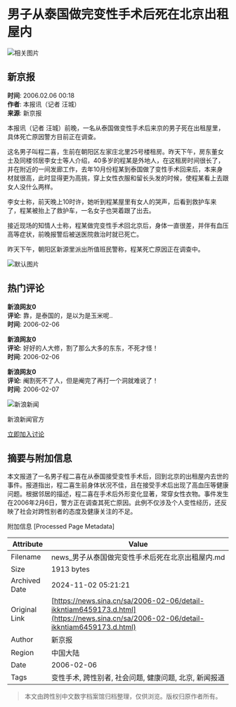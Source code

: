 # 男子从泰国做完变性手术后死在北京出租屋内

![相关图片](//n.sinaimg.cn/sinakd10200/360/w180h180/20221208/41bb-24c971da1316d17de47caa3c1b099cb2.jpg)

## 新京报

**时间**: 2006.02.06 00:18  
**作者**: 本报讯（记者 汪城）  
**来源**: 新京报  

本报讯（记者 汪城）前晚，一名从泰国做变性手术后来京的男子死在出租屋里，具体死亡原因警方目前正在调查。

这名男子叫程二喜，生前在朝阳区左家庄北里25号楼租房。昨天下午，房东董女士及同楼邻居李女士等人介绍，40多岁的程某是外地人，在这租房时间很长了，并在附近的一间发廊工作，去年10月份程某到泰国做了变性手术回来后，本来身材就很高，此时显得更为高挑，穿上女性衣服和留长头发的时候，使程某看上去跟女人没什么两样。

李女士称，前天晚上10时许，她听到程某屋里有女人的哭声，后看到救护车来了，程某被抬上了救护车，一名女子也哭着跟了出去。

接近现场的知情人士称，程某做完变性手术回北京后，身体一直很差，并伴有血压高等症状，前晚报警后被送医院救治时就已死亡。

昨天下午，朝阳区新源里派出所值班民警称，程某死亡原因正在调查中。

![默认图片](//n.sinaimg.cn/default/2fb77759/20151125/320X320.png)

## 热门评论

**新浪网友0**  
**评论**: 靠，是泰国的，是以为是玉米呢..  
**时间**: 2006-02-06

**新浪网友0**  
**评论**: 好好的人大修，割了那么大多的东东，不死才怪！  
**时间**: 2006-02-06

**新浪网友0**  
**评论**: 阉割死不了人，但是阉完了再打一个洞就难说了！  
**时间**: 2006-02-07

![新浪新闻](https://n.sinaimg.cn/default/80905340/20200331/sinalogo.png)

新浪新闻官方

[立即加入讨论](javascript:void(0))

## 摘要与附加信息

<!-- tcd_abstract -->
本文报道了一名男子程二喜在从泰国接受变性手术后，回到北京的出租屋内去世的事件。报道指出，程二喜生前身体状况不佳，且在接受手术后出现了高血压等健康问题。根据邻居的描述，程二喜在手术后外形变化显著，常穿女性衣物。事件发生在2006年2月6日，警方正在调查其死亡原因。此例不仅涉及个人变性经历，还反映了社会对跨性别者的态度及健康关注的不足。
<!-- tcd_abstract_end -->

附加信息 [Processed Page Metadata]

| Attribute       | Value                                  |
|-----------------|----------------------------------------|
| Filename        | news_男子从泰国做完变性手术后死在北京出租屋内.md                             |
| Size            | 1913 bytes                           |
| Archived Date   | 2024-11-02 05:21:21                             |
| Original Link   | [https://news.sina.cn/sa/2006-02-06/detail-ikkntiam6459173.d.html](https://news.sina.cn/sa/2006-02-06/detail-ikkntiam6459173.d.html)                       |
| Author          | 新京报                               |
| Region          | 中国大陆                               |
| Date            | 2006-02-06                                 |
| Tags            | 变性手术, 跨性别者, 社会问题, 健康问题, 北京, 新闻报道                                 |
>
> 本文由跨性别中文数字档案馆归档整理，仅供浏览。版权归原作者所有。
>